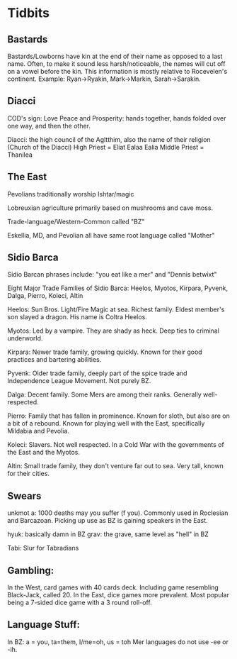 # Tidbits
## Bastards
Bastards/Lowborns have kin at the end of their name as 
opposed to a last name. Often, to make it sound less
harsh/noticeable, the names will cut off on a vowel before
the kin. This information is mostly relative to Rocevelen's
continent.
Example: Ryan->Ryakin, Mark->Markin, Sarah->Sarakin.

## Diacci
COD's sign: Love Peace and Prosperity: hands together, hands folded
over one way, and then the other.

Diacci: the high council of the Agltthim, also the name of their religion (Church of the Diacci)
	High Priest = Eliat Ealaa Ealia
	Middle Priest = Thanilea
	
## The East
Pevolians traditionally worship Ishtar/magic

Lobreuxian agriculture primarily based on mushrooms and cave moss.

Trade-language/Western-Common called "BZ"

Eskellia, MD, and Pevolian all have same root language called "Mother"

## Sidio Barca
Sidio Barcan phrases include: "you eat like a mer" and "Dennis betwixt"

Eight Major Trade Families of Sidio Barca:
	Heelos, Myotos, Kirpara, Pyvenk, Dalga, Pierro, Koleci, Altin 

Heelos: Sun Bros. Light/Fire Magic at sea. Richest family. Eldest member's
	son slayed a dragon. His name is Coltra Heelos.

Myotos: Led by a vampire. They are shady as heck. Deep ties to criminal
	underworld.

Kirpara: Newer trade family, growing quickly. Known for their good practices
	and bartering abilities.

Pyvenk: Older trade family, deeply part of the spice trade and Independence League Movement. Not purely BZ.

Dalga: Decent family. Some Mers are among their ranks. Generally well-respected.
	
Pierro: Family that has fallen in prominence. Known for sloth, but also are on a bit of a rebound. Known for playing well with the East, specifically Mildabia and Pevolia.

Koleci: Slavers. Not well respected. In a Cold War with the governments of the East and the Myotos.

Altin: Small trade family, they don't venture far out to sea. Very tall, known for their cities.
	
## Swears 
unkmot a: 1000 deaths may you suffer (f you). Commonly used
in Roclesian and Barcazoan. Picking up use as BZ is gaining speakers
in the East.

hyuk: basically damn in BZ
grav: the grave, same level as "hell" in BZ

Tabi: Slur for Tabradians

## Gambling: 
In the West, card games with 40 cards deck. Including game resembling Black-Jack, called 20.
	In the East, dice games more prevalent. Most popular being a 7-sided dice game with a 3 round roll-off. 

## Language Stuff:
In BZ: a = you, ta=them, I/me=oh, us = toh
	Mer languages do not use -ee or -ih.